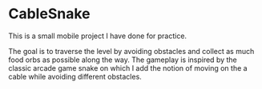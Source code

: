 # CableSnake
This is a small mobile project I have done for practice.

The goal is to traverse the level by avoiding obstacles and collect as much food orbs as possible along the way.
The gameplay is inspired by the classic arcade game snake on which I add the notion of moving on the a cable while avoiding different obstacles.
